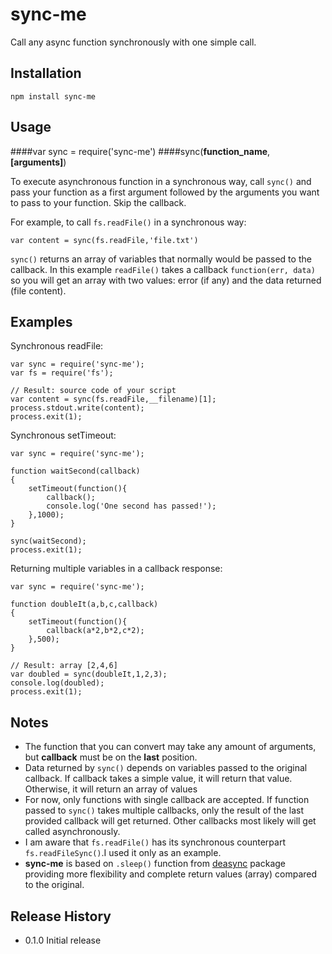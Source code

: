 sync-me
=======

Call any async function synchronously with one simple call.

## Installation

    npm install sync-me

## Usage

####var sync = require('sync-me')
####sync(**function_name**,**[arguments]**)

To execute asynchronous function in a synchronous way, call `sync()` and pass your function as a first argument followed by the arguments you want to pass to your function. Skip the callback.

For example, to call `fs.readFile()` in a synchronous way:

    var content = sync(fs.readFile,'file.txt')

`sync()` returns an array of variables that normally would be passed to the callback. In this example `readFile()` takes a callback `function(err, data)` so you will get an array with two values: error (if any) and the data returned (file content).

## Examples

Synchronous readFile:

    var sync = require('sync-me');
    var fs = require('fs');

    // Result: source code of your script
    var content = sync(fs.readFile,__filename)[1];
    process.stdout.write(content);
    process.exit(1);

Synchronous setTimeout:

    var sync = require('sync-me');

    function waitSecond(callback)
    {
        setTimeout(function(){
            callback();
            console.log('One second has passed!');
        },1000);
    }

    sync(waitSecond);
    process.exit(1);

Returning multiple variables in a callback response:

    var sync = require('sync-me');

    function doubleIt(a,b,c,callback)
    {
        setTimeout(function(){
            callback(a*2,b*2,c*2);
        },500);
    }

    // Result: array [2,4,6]
    var doubled = sync(doubleIt,1,2,3);
    console.log(doubled);
    process.exit(1);

## Notes

* The function that you can convert may take any amount of arguments, but **callback** must be on the **last** position.
* Data returned by `sync()` depends on variables passed to the original callback. If callback takes a simple value, it will return that value. Otherwise, it will return an array of values
* For now, only functions with single callback are accepted. If function passed to `sync()` takes multiple callbacks, only the result of the last provided callback will get returned. Other callbacks most likely will get called asynchronously.
* I am aware that `fs.readFile()` has its synchronous counterpart `fs.readFileSync()`.I used it only as an example.
* **sync-me** is based on `.sleep()` function from [deasync](https://www.npmjs.org/package/deasync) package providing more flexibility and complete return values (array) compared to the original.

## Release History

* 0.1.0 Initial release
